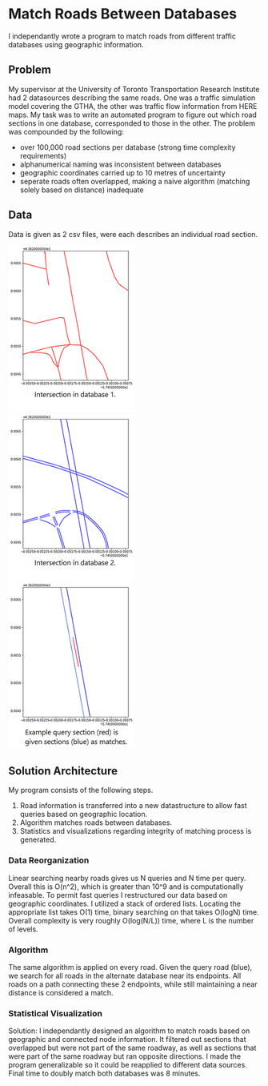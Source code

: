 # Match Roads Between Databases
I independantly wrote a program to match roads from different traffic databases using geographic information.
## Problem
My supervisor at the University of Toronto Transportation Research Institute had 2 datasources describing the same roads. One was a traffic simulation model covering the GTHA, the other was traffic flow information from HERE maps. My task was to write an automated program to figure out which road sections in one database, corresponded to those in the other. The problem was compounded by the following:
- over 100,000 road sections per database (strong time complexity requirements)
- alphanumerical naming was inconsistent between databases
- geographic coordinates carried up to 10 metres of uncertainty
- seperate roads often overlapped, making a naive algorithm (matching solely based on distance) inadequate
## Data
Data is given as 2 csv files, were each describes an individual road section.

![Visualization of road sections in Database 1](images/ex1_HERE.png) ![Visualization of road sections in Database 2](images/ex1_aimsun.png) ![Visualization of road sections in Database 2](images/ex1_match.png) 
## Solution Architecture
My program consists of the following steps. 
1. Road information is transferred into a new datastructure to allow fast queries based on geographic location.
2. Algorithm matches roads between databases.
3. Statistics and visualizations regarding integrity of matching process is generated.
### Data Reorganization
Linear searching nearby roads gives us N queries and N time per query. Overall this is O(n^2), which is greater than 10^9 and is computationally infeasable. To permit fast queries I restructured our data based on geographic coordinates. I utilized a stack of ordered lists. Locating the appropriate list takes O(1) time, binary searching on that takes O(logN) time. Overall complexity is very roughly O(log(N/L)) time, where L is the number of levels. 
### Algorithm
The same algorithm is applied on every road.
Given the query road (blue), we search for all roads in the alternate database near its endpoints.
All roads on a path connecting these 2 endpoints, while still maintaining a near distance is considered a match. 
### Statistical Visualization



Solution: I independantly designed an algorithm to match roads based on geographic and connected node information. It filtered out sections that overlapped but were not part of the same roadway, as well as sections that were part of the same roadway but ran opposite directions. I made the program generalizable so it could be reapplied to different data sources. Final time to doubly match both databases was 8 minutes.
